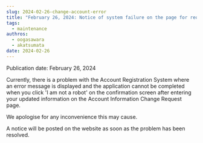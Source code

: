 ```yaml
---
slug: 2024-02-26-change-account-error
title: "February 26, 2024: Notice of system failure on the page for requesting changes to account information in the account registration system."
tags:
  - maintenance
authros:
  - oogasawara
  - akatsumata
date: 2024-02-26
---
```


Publication date: February 26, 2024


Currently, there is a problem with the Account Registration System where an error message is displayed and the application cannot be completed when you click 'I am not a robot' on the confirmation screen after entering your updated information on the Account Information Change Request page.

We apologise for any inconvenience this may cause.

A notice will be posted on the website as soon as the problem has been resolved.
